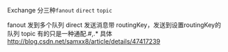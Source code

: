 Exchange 分三种`fanout` `direct` `topic`

fanout 发到多个队列
direct 发送消息带 routingKey，发送到设置routingKey的队列
topic 有的只是一种通配.#,.*
具体 
http://blog.csdn.net/samxx8/article/details/47417239
